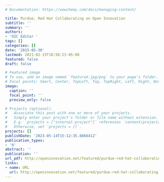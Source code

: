 ```yaml
---
# Documentation: https://wowchemy.com/docs/managing-content/

title: Purdue, Red Hat Collaborating on Open Innovation
subtitle: ''
summary: ''
authors:
- 'OIC Editor '
tags: []
categories: []
date: '2015-05-30'
lastmod: 2021-02-15T18:58:23-05:00
featured: false
draft: false

# Featured image
# To use, add an image named `featured.jpg/png` to your page's folder.
# Focal points: Smart, Center, TopLeft, Top, TopRight, Left, Right, BottomLeft, Bottom, BottomRight.
image:
  caption: ''
  focal_point: ''
  preview_only: false

# Projects (optional).
#   Associate this post with one or more of your projects.
#   Simply enter your project's folder or file name without extension.
#   E.g. `projects = ["internal-project"]` references `content/project/deep-learning/index.md`.
#   Otherwise, set `projects = []`.
projects: []
publishDate: '2023-05-14T15:12:35.886641Z'
publication_types:
- '0'
abstract: ''
publication: ''
url_pdf: http://openinnovation.net/featured/purdue-red-hat-collaborating-on-open-innovation/
links:
- name: URL
  url: http://openinnovation.net/featured/purdue-red-hat-collaborating-on-open-innovation/
---
```

